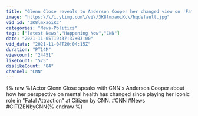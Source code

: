 ```yaml
---
title: "Glenn Close reveals to Anderson Cooper her changed view on 'Fatal Attraction'"
image: "https:\/\/i.ytimg.com\/vi\/3K8lmxaoiKc\/hqdefault.jpg"
vid_id: "3K8lmxaoiKc"
categories: "News-Politics"
tags: ["latest News","Happening Now","CNN"]
date: "2021-11-05T19:37:37+03:00"
vid_date: "2021-11-04T20:04:15Z"
duration: "PT14M"
viewcount: "24451"
likeCount: "575"
dislikeCount: "84"
channel: "CNN"
---
```

{% raw %}Actor Glenn Close speaks with CNN's Anderson Cooper about how her perspective on mental health has changed since playing her iconic role in &quot;Fatal Attraction&quot; at Citizen by CNN. #CNN #News #CITIZENbyCNN{% endraw %}
